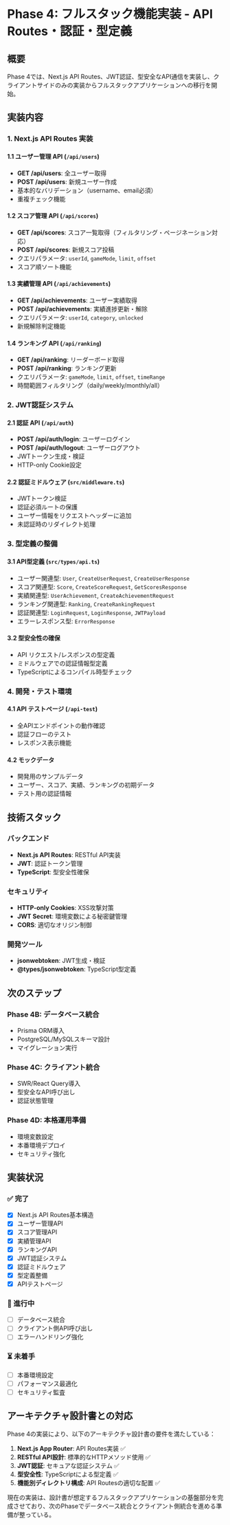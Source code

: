# Phase 4: フルスタック機能実装 - API Routes・認証・型定義

## 概要
Phase 4では、Next.js API Routes、JWT認証、型安全なAPI通信を実装し、クライアントサイドのみの実装からフルスタックアプリケーションへの移行を開始。

## 実装内容

### 1. Next.js API Routes 実装

#### 1.1 ユーザー管理 API (`/api/users`)
- **GET /api/users**: 全ユーザー取得
- **POST /api/users**: 新規ユーザー作成
- 基本的なバリデーション（username、email必須）
- 重複チェック機能

#### 1.2 スコア管理 API (`/api/scores`)
- **GET /api/scores**: スコア一覧取得（フィルタリング・ページネーション対応）
- **POST /api/scores**: 新規スコア投稿
- クエリパラメータ: `userId`, `gameMode`, `limit`, `offset`
- スコア順ソート機能

#### 1.3 実績管理 API (`/api/achievements`)
- **GET /api/achievements**: ユーザー実績取得
- **POST /api/achievements**: 実績進捗更新・解除
- クエリパラメータ: `userId`, `category`, `unlocked`
- 新規解除判定機能

#### 1.4 ランキング API (`/api/ranking`)
- **GET /api/ranking**: リーダーボード取得
- **POST /api/ranking**: ランキング更新
- クエリパラメータ: `gameMode`, `limit`, `offset`, `timeRange`
- 時間範囲フィルタリング（daily/weekly/monthly/all）

### 2. JWT認証システム

#### 2.1 認証 API (`/api/auth`)
- **POST /api/auth/login**: ユーザーログイン
- **POST /api/auth/logout**: ユーザーログアウト
- JWTトークン生成・検証
- HTTP-only Cookie設定

#### 2.2 認証ミドルウェア (`src/middleware.ts`)
- JWTトークン検証
- 認証必須ルートの保護
- ユーザー情報をリクエストヘッダーに追加
- 未認証時のリダイレクト処理

### 3. 型定義の整備

#### 3.1 API型定義 (`src/types/api.ts`)
- ユーザー関連型: `User`, `CreateUserRequest`, `CreateUserResponse`
- スコア関連型: `Score`, `CreateScoreRequest`, `GetScoresResponse`
- 実績関連型: `UserAchievement`, `CreateAchievementRequest`
- ランキング関連型: `Ranking`, `CreateRankingRequest`
- 認証関連型: `LoginRequest`, `LoginResponse`, `JWTPayload`
- エラーレスポンス型: `ErrorResponse`

#### 3.2 型安全性の確保
- API リクエスト/レスポンスの型定義
- ミドルウェアでの認証情報型定義
- TypeScriptによるコンパイル時型チェック

### 4. 開発・テスト環境

#### 4.1 API テストページ (`/api-test`)
- 全APIエンドポイントの動作確認
- 認証フローのテスト
- レスポンス表示機能

#### 4.2 モックデータ
- 開発用のサンプルデータ
- ユーザー、スコア、実績、ランキングの初期データ
- テスト用の認証情報

## 技術スタック

### バックエンド
- **Next.js API Routes**: RESTful API実装
- **JWT**: 認証トークン管理
- **TypeScript**: 型安全性確保

### セキュリティ
- **HTTP-only Cookies**: XSS攻撃対策
- **JWT Secret**: 環境変数による秘密鍵管理
- **CORS**: 適切なオリジン制御

### 開発ツール
- **jsonwebtoken**: JWT生成・検証
- **@types/jsonwebtoken**: TypeScript型定義

## 次のステップ

### Phase 4B: データベース統合
- Prisma ORM導入
- PostgreSQL/MySQLスキーマ設計
- マイグレーション実行

### Phase 4C: クライアント統合
- SWR/React Query導入
- 型安全なAPI呼び出し
- 認証状態管理

### Phase 4D: 本格運用準備
- 環境変数設定
- 本番環境デプロイ
- セキュリティ強化

## 実装状況

### ✅ 完了
- [x] Next.js API Routes基本構造
- [x] ユーザー管理API
- [x] スコア管理API
- [x] 実績管理API
- [x] ランキングAPI
- [x] JWT認証システム
- [x] 認証ミドルウェア
- [x] 型定義整備
- [x] APIテストページ

### 🔄 進行中
- [ ] データベース統合
- [ ] クライアント側API呼び出し
- [ ] エラーハンドリング強化

### ⏳ 未着手
- [ ] 本番環境設定
- [ ] パフォーマンス最適化
- [ ] セキュリティ監査

## アーキテクチャ設計書との対応

Phase 4の実装により、以下のアーキテクチャ設計書の要件を満たしている：

1. **Next.js App Router**: API Routes実装 ✅
2. **RESTful API設計**: 標準的なHTTPメソッド使用 ✅
3. **JWT認証**: セキュアな認証システム ✅
4. **型安全性**: TypeScriptによる型定義 ✅
5. **機能別ディレクトリ構成**: API Routesの適切な配置 ✅

現在の実装は、設計書が想定するフルスタックアプリケーションの基盤部分を完成させており、次のPhaseでデータベース統合とクライアント側統合を進める準備が整っている。 